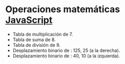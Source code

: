 <h1>Operaciones matemáticas <a href="https://developer.mozilla.org/es/docs/Web/JavaScript">JavaScript</a></h1>
 <ul>
     <li>Tabla de multiplicación de 7.</li>
     <li>Tabla de suma de 8.</li>
     <li>Tabla de división de 9.</li>
     <li>Desplazamiento binario de : 125, 25 (a la derecha).</li>
     <li>Desplazamiento binario de : 40, 10 (a la izquierda).</li>
</ul>
